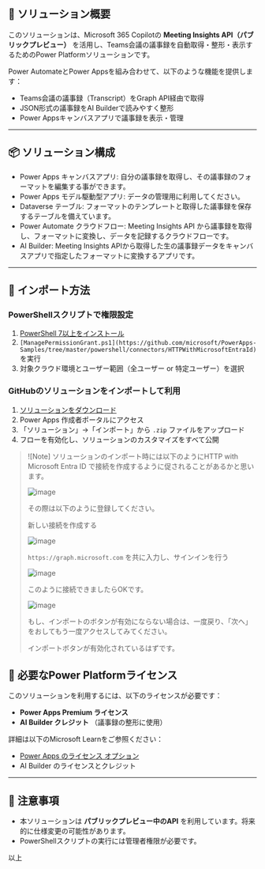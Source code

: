## 🧩 ソリューション概要

このソリューションは、Microsoft 365 Copilotの **Meeting Insights API（パブリックプレビュー）** を活用し、Teams会議の議事録を自動取得・整形・表示するためのPower Platformソリューションです。

Power AutomateとPower Appsを組み合わせて、以下のような機能を提供します：

- Teams会議の議事録（Transcript）をGraph API経由で取得
- JSON形式の議事録をAI Builderで読みやすく整形
- Power Appsキャンバスアプリで議事録を表示・管理

---

## 📦 ソリューション構成

- Power Apps キャンバスアプリ: 自分の議事録を取得し、その議事録のフォーマットを編集する事ができます。
- Power Apps モデル駆動型アプリ: データの管理用に利用してください。
- Dataverse テーブル: フォーマットのテンプレートと取得した議事録を保存するテーブルを備えています。
- Power Automate クラウドフロー: Meeting Insights API から議事録を取得し、フォーマットに変換し、データを記録するクラウドフローです。
- AI Builder: Meeting Insights APIから取得した生の議事録データをキャンバスアプリで指定したフォーマットに変換するアプリです。

---

## 🚀 インポート方法

### PowerShellスクリプトで権限設定

1. [PowerShell 7以上をインストール](https://learn.microsoft.com/ja-jp/powershell/scripting/install/installing-powershell-on-windows?view=powershell-7.5)
2. `[ManagePermissionGrant.ps1](https://github.com/microsoft/PowerApps-Samples/tree/master/powershell/connectors/HTTPWithMicrosoftEntraId)` を実行
3. 対象クラウド環境とユーザー範囲（全ユーザー or 特定ユーザー）を選択

### GitHubのソリューションをインポートして利用

1. [ソリューションをダウンロード](https://github.com/geekfujiwara/CopilotMeetingInsightsApp/releases)
2. Power Apps 作成者ポータルにアクセス  
3. 「ソリューション」→「インポート」から `.zip` ファイルをアップロード  
4. フローを有効化し、ソリューションのカスタマイズをすべて公開

> ![Note] 
> ソリューションのインポート時には以下のようにHTTP with Microsoft Entra ID で接続を作成するように促されることがあるかと思います。
>
> ![image](https://github.com/user-attachments/assets/757ab7f6-eb4a-4e98-a430-e8fbb04dfce5)
>
> その際は以下のように登録してください。
>
> 新しい接続を作成する
>
> ![image](https://github.com/user-attachments/assets/1aa7f2a5-f59d-47a0-9b17-b9a6338f32b8)
>
> `https://graph.microsoft.com` を共に入力し、サインインを行う
>
> ![image](https://github.com/user-attachments/assets/82c1ca66-a196-405a-a655-9291c5806438)
>
> このように接続できましたらOKです。
>
> ![image](https://github.com/user-attachments/assets/c12fe755-1ae1-4e8c-920e-49d618dc6431)
>
> もし、インポートのボタンが有効にならない場合は、一度戻り、「次へ」をおしてもう一度アクセスしてみてください。
>
> インポートボタンが有効化されているはずです。




## 💼 必要なPower Platformライセンス

このソリューションを利用するには、以下のライセンスが必要です：

- **Power Apps Premium ライセンス**
- **AI Builder クレジット** （議事録の整形に使用）

詳細は以下のMicrosoft Learnをご参照ください：

- [Power Apps のライセンス オプション](https://learn.microsoft.com/ja-jp/power-platform/admin/powerapps-licensing)
- AI Builder のライセンスとクレジット

---

## 📎 注意事項

- 本ソリューションは **パブリックプレビュー中のAPI** を利用しています。将来的に仕様変更の可能性があります。
- PowerShellスクリプトの実行には管理者権限が必要です。

以上
